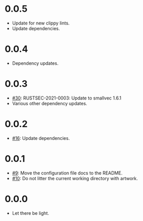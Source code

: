 # 0.0.5

* Update for new clippy lints.
* Update dependencies.


# 0.0.4

* Dependency updates.


# 0.0.3

* [#30](https://github.com/bowlofeggs/rems/pull/30): RUSTSEC-2021-0003: Update to smallvec 1.6.1
* Various other dependency updates.


# 0.0.2

* [#16](https://github.com/bowlofeggs/rems/pull/16): Update dependencies.


# 0.0.1

* [#9](https://github.com/bowlofeggs/rems/pull/9): Move the configuration file docs to the README.
* [#10](https://github.com/bowlofeggs/rems/pull/10): Do not litter the current working directory
  with artwork.


# 0.0.0

* Let there be light.
